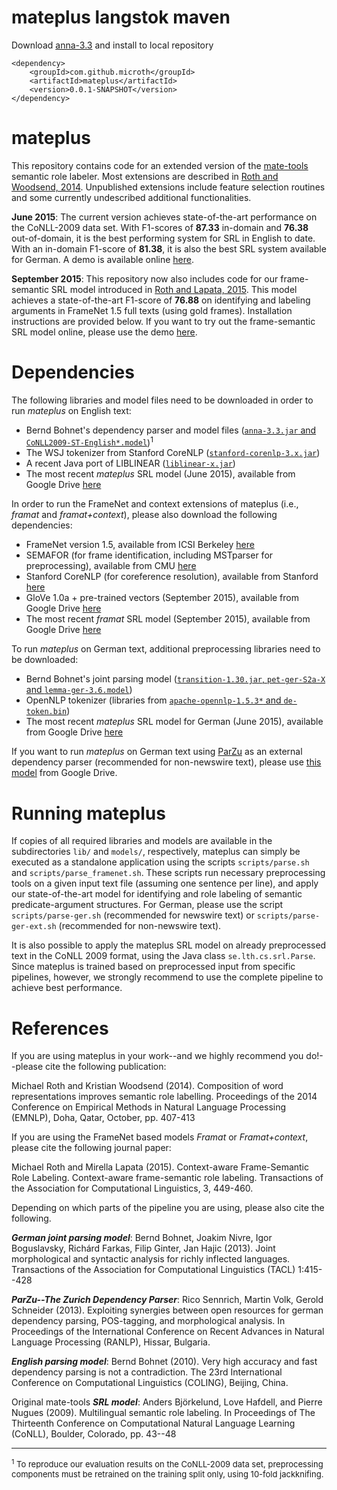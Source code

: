 # mateplus langstok maven

Download [anna-3.3](https://storage.googleapis.com/google-code-archive-downloads/v2/code.google.com/mate-tools/anna-3.3.jar)
and install to local repository

    <dependency>
        <groupId>com.github.microth</groupId>
        <artifactId>mateplus</artifactId>
        <version>0.0.1-SNAPSHOT</version>
    </dependency>

# mateplus

This repository contains code for an extended version of the [mate-tools][1] semantic role labeler. Most extensions are described in [Roth and Woodsend, 2014][2]. Unpublished extensions include feature selection routines and some currently undescribed additional functionalities.

**June 2015**: The current version achieves state-of-the-art performance on the CoNLL-2009 data set. With F1-scores of **87.33** in-domain and **76.38** out-of-domain, it is the best performing system for SRL in English to date. With an in-domain F1-score of **81.38**, it is also the best SRL system available for German. A demo is available online [here](http://homepages.inf.ed.ac.uk/mroth/demo.html).

**September 2015**: This repository now also includes code for our frame-semantic SRL model introduced in [Roth and Lapata, 2015][3]. This model achieves a state-of-the-art F1-score of **76.88** on identifying and labeling arguments in FrameNet 1.5 full texts (using gold frames). Installation instructions are provided below. If you want to try out the frame-semantic SRL model online, please use the demo [here](http://homepages.inf.ed.ac.uk/mroth/demo.html).   

# Dependencies

The following libraries and model files need to be downloaded in order to run _mateplus_ on English text:

 * Bernd Bohnet's dependency parser and model files ([`anna-3.3.jar` and `CoNLL2009-ST-English*.model`](http://code.google.com/p/mate-tools/downloads/))<sup>1</sup>
 * The WSJ tokenizer from Stanford CoreNLP ([`stanford-corenlp-3.x.jar`](http://nlp.stanford.edu/software/corenlp.shtml)) 
 * A recent Java port of LIBLINEAR ([`liblinear-x.jar`](http://liblinear.bwaldvogel.de/))
 * The most recent _mateplus_ SRL model (June 2015), available from Google Drive [here][4] 

In order to run the FrameNet and context extensions of mateplus (i.e., _framat_ and _framat+context_), please also download the following dependencies:

 * FrameNet version 1.5, available from ICSI Berkeley [here][5]
 * SEMAFOR (for frame identification, including MSTparser for preprocessing), available from CMU [here][6]
 * Stanford CoreNLP (for coreference resolution), available from Stanford [here][7]
 * GloVe 1.0a + pre-trained vectors (September 2015), available from Google Drive [here][8]  
 * The most recent _framat_ SRL model (September 2015), available from Google Drive [here][9] 

To run _mateplus_ on German text, additional preprocessing libraries need to be downloaded:

 * Bernd Bohnet's joint parsing model ([`transition-1.30.jar`, `pet-ger-S2a-X` and `lemma-ger-3.6.model`](https://code.google.com/p/mate-tools/wiki/ParserAndModels))
 * OpenNLP tokenizer (libraries from [`apache-opennlp-1.5.3*` and `de-token.bin`](http://www.mirrorservice.org/sites/ftp.apache.org//opennlp/))
 * The most recent _mateplus_ SRL model for German (June 2015), available from Google Drive [here][10]  

If you want to run _mateplus_ on German text using [ParZu](https://github.com/rsennrich/parzu) as an external dependency parser (recommended for non-newswire text), please use [this model][11] from Google Drive.

# Running mateplus  

If copies of all required libraries and models are available in the subdirectories `lib/` and `models/`, respectively, mateplus can simply be executed as a standalone application using the scripts `scripts/parse.sh` and `scripts/parse_framenet.sh`. These scripts run necessary preprocessing tools on a given input text file (assuming one sentence per line), and apply our state-of-the-art model for identifying and role labeling of semantic predicate-argument structures. For German, please use the script `scripts/parse-ger.sh` (recommended for newswire text) or `scripts/parse-ger-ext.sh` (recommended for non-newswire text).

It is also possible to apply the mateplus SRL model on already preprocessed text in the CoNLL 2009 format, using the Java class `se.lth.cs.srl.Parse`. Since mateplus is trained based on preprocessed input from specific pipelines, however, we strongly recommend to use the complete pipeline to achieve best performance. 

# References

[1]: http://code.google.com/p/mate-tools/
[2]: http://www.aclweb.org/anthology/D14-1045.pdf
[3]: https://tacl2013.cs.columbia.edu/ojs/index.php/tacl/article/view/652/147
[4]: http://docs.google.com/uc?id=0B5aLxfs6OvZBUHRFOEcyLTMzWFE&export=download
[5]: https://framenet.icsi.berkeley.edu/fndrupal/framenet_request_data
[6]: http://www.cs.cmu.edu/~ark/SEMAFOR/
[7]: http://nlp.stanford.edu/software/corenlp.shtml
[8]: http://drive.google.com/uc?id=0B5aLxfs6OvZBTFlSa1BUbHh2OWM&export=download
[9]: http://drive.google.com/uc?id=0B5aLxfs6OvZBemZMVnNHT2E1SDg&export=download
[10]: http://drive.google.com/uc?id=0B5aLxfs6OvZBalRtMWIwMkMzWFE&export=download
[11]: http://drive.google.com/uc?id=0B5aLxfs6OvZBTEwyLXpwdTYxVFU&export=download

If you are using mateplus in your work--and we highly recommend you do!--please cite the following publication:

Michael Roth and Kristian Woodsend (2014). Composition of word representations improves semantic role labelling. Proceedings of the 2014 Conference on Empirical Methods in Natural Language Processing (EMNLP), Doha, Qatar, October, pp. 407-413

If you are using the FrameNet based models _Framat_ or _Framat+context_, please cite the following journal paper:

Michael Roth and Mirella Lapata (2015). Context-aware Frame-Semantic Role Labeling. Context-aware frame-semantic role labeling. Transactions of the Association for Computational Linguistics, 3, 449-460.

Depending on which parts of the pipeline you are using, please also cite the following.

***German joint parsing model***: Bernd Bohnet, Joakim Nivre, Igor Boguslavsky, Richárd Farkas, Filip Ginter, Jan Hajic (2013). Joint morphological and syntactic analysis for richly inflected languages. Transactions of the Association for Computational Linguistics (TACL) 1:415--428

***ParZu--The Zurich Dependency Parser***: Rico Sennrich, Martin Volk, Gerold Schneider (2013). Exploiting synergies between open resources for german dependency parsing, POS-tagging, and morphological analysis. In Proceedings of the International Conference on Recent Advances in Natural Language Processing (RANLP), Hissar, Bulgaria. 

***English parsing model***: Bernd Bohnet (2010). Very high accuracy and fast dependency parsing is not a contradiction. The 23rd International Conference on Computational Linguistics (COLING), Beijing, China. 

Original mate-tools ***SRL model***: Anders Björkelund, Love Hafdell, and Pierre Nugues (2009). Multilingual semantic role labeling. In Proceedings of The Thirteenth Conference on Computational Natural Language Learning (CoNLL), Boulder, Colorado, pp. 43--48 



<hr/>
<font size="-1"><sup>1</sup> To reproduce our evaluation results on the CoNLL-2009 data set, preprocessing components must be retrained on the training split only, using 10-fold jackknifing.</font> 
